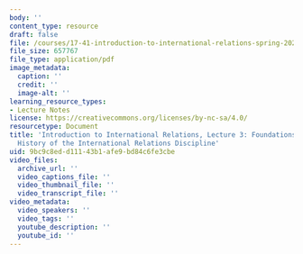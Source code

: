 ```yaml
---
body: ''
content_type: resource
draft: false
file: /courses/17-41-introduction-to-international-relations-spring-2023/mit17_41_s23_lec03.pdf
file_size: 657767
file_type: application/pdf
image_metadata:
  caption: ''
  credit: ''
  image-alt: ''
learning_resource_types:
- Lecture Notes
license: https://creativecommons.org/licenses/by-nc-sa/4.0/
resourcetype: Document
title: 'Introduction to International Relations, Lecture 3: Foundations: Forgotten
  History of the International Relations Discipline'
uid: 9bc9c8ed-d111-43b1-afe9-bd84c6fe3cbe
video_files:
  archive_url: ''
  video_captions_file: ''
  video_thumbnail_file: ''
  video_transcript_file: ''
video_metadata:
  video_speakers: ''
  video_tags: ''
  youtube_description: ''
  youtube_id: ''
---
```

